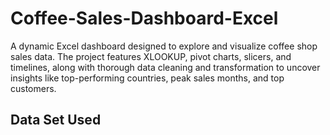# Coffee-Sales-Dashboard-Excel
A dynamic Excel dashboard designed to explore and visualize coffee shop sales data. The project features XLOOKUP, pivot charts, slicers, and timelines, along with thorough data cleaning and transformation to uncover insights like top-performing countries, peak sales months, and top customers.
## Data Set Used
